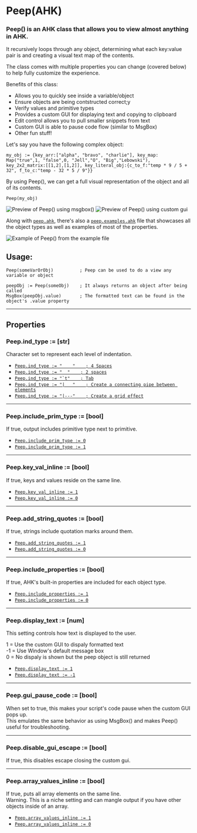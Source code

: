 # Peep(AHK)

### Peep() is an AHK class that allows you to view almost anything in AHK.  

It recursively loops through any object, determining what each key:value pair is and creating a visual text map of the contents.  

The class comes with multiple properties you can change (covered below) to help fully customize the experience.

Benefits of this class:  

- Allows you to quickly see inside a variable/object
- Ensure objects are being contstructed correct;y  
- Verify values and primitive types
- Provides a custom GUI for displaying text and copying to clipboard
- Edit control allows you to pull smaller snippets from text
- Custom GUI is able to pause code flow (similar to MsgBox)
- Other fun stuff!

Let's say you have the following complex object:
```
my_obj := {key_arr:["alpha", "bravo", "charlie"], key_map: Map("true",1, "false",0, "Jell","O", "Big","Lebowski"), key_2x2_matrix:[[1,2],[1,2]], key_literal_obj:{c_to_f:"temp * 9 / 5 + 32", f_to_c:"temp - 32 * 5 / 9"}}
```

By using Peep(), we can get a full visual representation of the object and all of its contents.

```
Peep(my_obj)
```

![Preview of Peep() using msgbox()](https://i.imgur.com/YIoh8eU.png)  ![Preview of Peep() using custom gui](https://i.imgur.com/dqnCxYY.png)

Along with [`peep.ahk`](https://github.com/GroggyOtter/PeepAHK/blob/main/script/peep.ahk), there's also a [`peep.examples.ahk`](https://github.com/GroggyOtter/PeepAHK/blob/main/script/peep.examples.ahk) file that showcases all the object types as well as examples of most of the properties.  

![Example of Peep() from the example file](https://i.imgur.com/N4sAard.png)

## Usage:

```
Peep(someVarOrObj)          ; Peep can be used to do a view any variable or object

peepObj := Peep(someObj)    ; It always returns an object after being called
MsgBox(peepObj.value)       ; The formatted text can be found in the object's .value property
```

***
## Properties

### Peep.ind_type := [str]

Character set to represent each level of indentation.

* [`Peep.ind_type := "    "    ; 4 Spaces`](https://i.imgur.com/IF2ilRC.png)
* [`Peep.ind_type := "  "    ; 2 spaces`](https://i.imgur.com/B5eBiUr.png)
* [``Peep.ind_type := "`t"    ; Tab``](https://i.imgur.com/Gs6eaw4.png)
* [`Peep.ind_type := "|   "    ; Create a connecting pipe between elements`](https://i.imgur.com/7MENPqC.png)
* [`Peep.ind_type := "|---"    ; Create a grid effect`](https://i.imgur.com/dBkAfUO.png)


***
### Peep.include_prim_type := [bool]
If true, output includes primitive type next to primitive.

* [`Peep.include_prim_type := 0`](https://i.imgur.com/3AIZANV.png)
* [`Peep.include_prim_type := 1`](https://i.imgur.com/0u7nhfm.png)


***
### Peep.key_val_inline := [bool]
If true, keys and values reside on the same line.

* [`Peep.key_val_inline := 1`](https://i.imgur.com/QmqHorr.png)
* [`Peep.key_val_inline := 0`](https://i.imgur.com/GU1T8kH.png)


***
### Peep.add_string_quotes := [bool]
If true, strings include quotation marks around them.

* [`Peep.add_string_quotes := 1`](https://i.imgur.com/yn6M3v5.png)
* [`Peep.add_string_quotes := 0`](https://i.imgur.com/Jqmy5Uz.png)


***
### Peep.include_properties := [bool]
If true, AHK's built-in properties are included for each object type.  

* [`Peep.include_properties := 1`](https://i.imgur.com/Jqmy5Uz.png)
* [`Peep.include_properties := 0`](https://i.imgur.com/TxAAXD7.png)


***
### Peep.display_text := [num]
This setting controls how text is displayed to the user.  

1 = Use the custom GUI to dispaly formatted text  
-1 = Use Window's default message box  
0 = No dispaly is shown but the peep object is still returned  

* [`Peep.display_text := 1`](https://i.imgur.com/dqnCxYY.png)
* [`Peep.display_text := -1`](https://i.imgur.com/YIoh8eU.png)


***
### Peep.gui_pause_code := [bool]
When set to true, this makes your script's code pause when the custom GUI pops up.  
This emulates the same behavior as using MsgBox() and makes Peep() useful for troubleshooting.


***
### Peep.disable_gui_escape := [bool]
If true, this disables escape closing the custom gui.


***
### Peep.array_values_inline := [bool]
If true, puts all array elements on the same line.  
Warning. This is a niche setting and can mangle output if you have other objects inside of an array.

* [`Peep.array_values_inline := 1`](https://i.imgur.com/mVmqD2I.png)
* [`Peep.array_values_inline := 0`](https://i.imgur.com/TxAAXD7.png)
